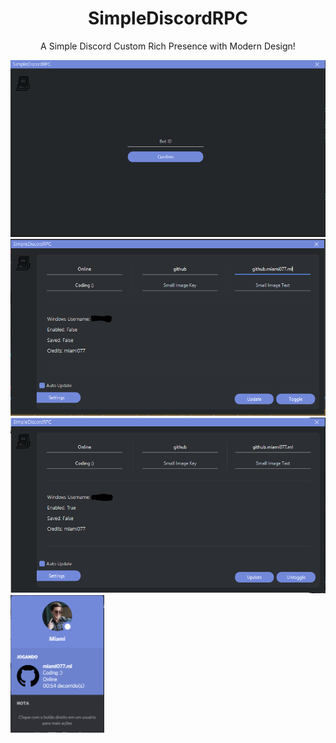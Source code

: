 <h1 align="center">SimpleDiscordRPC</h1>
<p align="center">A Simple Discord Custom Rich Presence with Modern Design!</p>
<img src="log-in.PNG" width="550" align="column">
<img src="mainpage.PNG" width="550" align="column">
<img src="mainpageEnabled.PNG" width="550" align="column">
<img src="RPC.PNG" width="150" align="column">
